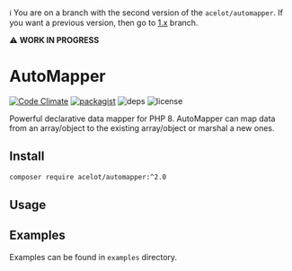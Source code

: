 ℹ️ You are on a branch with the second version of the `acelot/automapper`. If you want a previous version, then go to [1.x](https://github.com/acelot/automapper/tree/1.x) branch.

⚠️ **WORK IN PROGRESS**

# AutoMapper

[![Code Climate](https://img.shields.io/codeclimate/coverage/acelot/automapper.svg)](https://codeclimate.com/github/acelot/automapper)
[![packagist](https://img.shields.io/packagist/v/acelot/automapper.svg?style=flat)](https://packagist.org/packages/acelot/automapper)
![deps](https://img.shields.io/badge/dependencies-zero-blue.svg?style=flat)
![license](https://img.shields.io/github/license/acelot/automapper.svg?style=flat)

Powerful declarative data mapper for PHP 8. AutoMapper can map data from an array/object to the existing array/object or marshal a new ones.

## Install

```bash
composer require acelot/automapper:^2.0
```

## Usage

## Examples

Examples can be found in `examples` directory.
